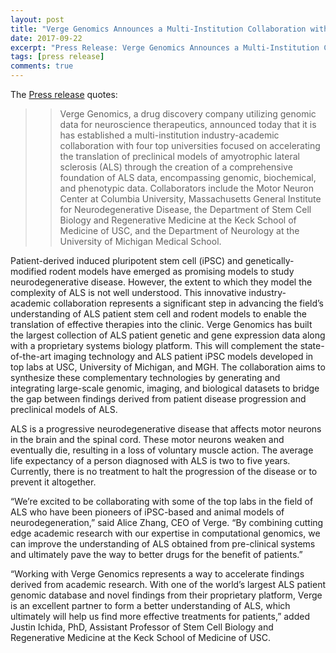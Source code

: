 ```yaml
---
layout: post
title: "Verge Genomics Announces a Multi-Institution Collaboration with Columbia University, MGH, USC, and UMich"
date: 2017-09-22
excerpt: "Press Release: Verge Genomics Announces a Multi-Institution Collaboration with Columbia University, MGH, USC, and University of Michigan to Advance ALS Research."
tags: [press release]
comments: true
---
```


The [Press release](http://www.prweb.com/releases/2017/09/prweb14718639.htm) quotes:

>> Verge Genomics, a drug discovery company utilizing genomic data for neuroscience therapeutics, announced today that it is has established a multi-institution industry-academic collaboration with four top universities focused on accelerating the translation of preclinical models of amyotrophic lateral sclerosis (ALS) through the creation of a comprehensive foundation of ALS data, encompassing genomic, biochemical, and phenotypic data. Collaborators include the Motor Neuron Center at Columbia University, Massachusetts General Institute for Neurodegenerative Disease, the Department of Stem Cell Biology and Regenerative Medicine at the Keck School of Medicine of USC, and the Department of Neurology at the University of Michigan Medical School.
>>
Patient-derived induced pluripotent stem cell (iPSC) and genetically-modified rodent models have emerged as promising models to study neurodegenerative disease. However, the extent to which they model the complexity of ALS is not well understood. This innovative industry-academic collaboration represents a significant step in advancing the field’s understanding of ALS patient stem cell and rodent models to enable the translation of effective therapies into the clinic. Verge Genomics has built the largest collection of ALS patient genetic and gene expression data along with a proprietary systems biology platform. This will complement the state-of-the-art imaging technology and ALS patient iPSC models developed in top labs at USC, University of Michigan, and MGH. The collaboration aims to synthesize these complementary technologies by generating and integrating large-scale genomic, imaging, and biological datasets to bridge the gap between findings derived from patient disease progression and preclinical models of ALS.
>>
ALS is a progressive neurodegenerative disease that affects motor neurons in the brain and the spinal cord. These motor neurons weaken and eventually die, resulting in a loss of voluntary muscle action. The average life expectancy of a person diagnosed with ALS is two to five years. Currently, there is no treatment to halt the progression of the disease or to prevent it altogether.
>>
“We’re excited to be collaborating with some of the top labs in the field of ALS who have been pioneers of iPSC-based and animal models of neurodegeneration,” said Alice Zhang, CEO of Verge. “By combining cutting edge academic research with our expertise in computational genomics, we can improve the understanding of ALS obtained from pre-clinical systems and ultimately pave the way to better drugs for the benefit of patients.”
>>
“Working with Verge Genomics represents a way to accelerate findings derived from academic research. With one of the world’s largest ALS patient genomic database and novel findings from their proprietary platform, Verge is an excellent partner to form a better understanding of ALS, which ultimately will help us find more effective treatments for patients,” added Justin Ichida, PhD, Assistant Professor of Stem Cell Biology and Regenerative Medicine at the Keck School of Medicine of USC.



